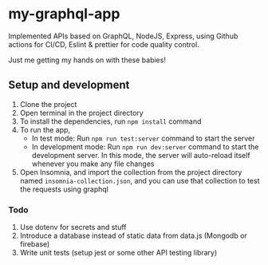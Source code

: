# my-graphql-app

Implemented APIs based on GraphQL, NodeJS, Express, using Github actions for CI/CD, Eslint & prettier for code quality control.

Just me getting my hands on with these babies!

## Setup and development

1. Clone the project
2. Open terminal in the project directory
3. To install the dependencies, run `npm install` command
4. To run the app,
    - In test mode: Run `npm run test:server` command to start the server
    - In development mode: Run `npm run dev:server` command to start the development server. In this mode, the server will auto-reload itself whenever you make any file changes
5. Open Insomnia, and import the collection from the project directory named `insomnia-collection.json`, and you can use that collection to test the requests using graphql

### Todo

1. Use dotenv for secrets and stuff
2. Introduce a database instead of static data from data.js (Mongodb or firebase)
3. Write unit tests (setup jest or some other API testing library)
